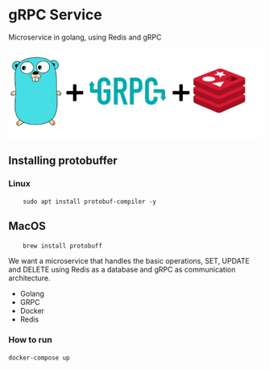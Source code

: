 # gRPC Service
Microservice in golang, using Redis and gRPC

![alt text](./images/golang-grpc-redis.png)

## Installing protobuffer

### Linux

```shell
    sudo apt install protobuf-compiler -y
```

## MacOS
```shell
    brew install protobuff
```


We want a microservice that handles the basic operations, SET, UPDATE and DELETE using Redis as a database and gRPC as communication architecture.
- Golang
- GRPC
- Docker
- Redis

### How to run
```html
docker-compose up
```
